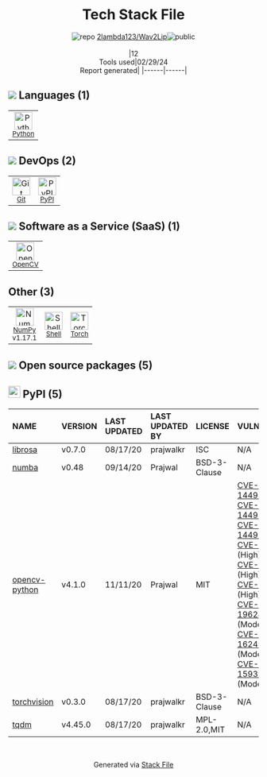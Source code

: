 <!--
&lt;--- Readme.md Snippet without images Start ---&gt;
## Tech Stack
2lambda123/Wav2Lip is built on the following main stack:

- [Python](https://www.python.org) – Languages
- [OpenCV](http://opencv.org/) – Image Processing and Management
- [NumPy](http://www.numpy.org/) – Data Science Tools
- [Shell](https://en.wikipedia.org/wiki/Shell_script) – Shells
- [Torch](http://torch.ch/) – Machine Learning Tools

Full tech stack [here](/techstack.md)

&lt;--- Readme.md Snippet without images End ---&gt;

&lt;--- Readme.md Snippet with images Start ---&gt;
## Tech Stack
2lambda123/Wav2Lip is built on the following main stack:

- <img width='25' height='25' src='https://img.stackshare.io/service/993/pUBY5pVj.png' alt='Python'/> [Python](https://www.python.org) – Languages
- <img width='25' height='25' src='https://img.stackshare.io/service/1293/opencv-logo-64x64.png' alt='OpenCV'/> [OpenCV](http://opencv.org/) – Image Processing and Management
- <img width='25' height='25' src='https://img.stackshare.io/service/2179/default_332f874a2edb2686f578aa6389313efcea1eec41.png' alt='NumPy'/> [NumPy](http://www.numpy.org/) – Data Science Tools
- <img width='25' height='25' src='https://img.stackshare.io/service/4631/default_c2062d40130562bdc836c13dbca02d318205a962.png' alt='Shell'/> [Shell](https://en.wikipedia.org/wiki/Shell_script) – Shells
- <img width='25' height='25' src='https://img.stackshare.io/service/4475/hpYQzO_U_400x400.png' alt='Torch'/> [Torch](http://torch.ch/) – Machine Learning Tools

Full tech stack [here](/techstack.md)

&lt;--- Readme.md Snippet with images End ---&gt;
-->
<div align="center">

# Tech Stack File
![](https://img.stackshare.io/repo.svg "repo") [2lambda123/Wav2Lip](https://github.com/2lambda123/Wav2Lip)![](https://img.stackshare.io/public_badge.svg "public")
<br/><br/>
|12<br/>Tools used|02/29/24 <br/>Report generated|
|------|------|
</div>

## <img src='https://img.stackshare.io/languages.svg'/> Languages (1)
<table><tr>
  <td align='center'>
  <img width='36' height='36' src='https://img.stackshare.io/service/993/pUBY5pVj.png' alt='Python'>
  <br>
  <sub><a href="https://www.python.org">Python</a></sub>
  <br>
  <sub></sub>
</td>

</tr>
</table>

## <img src='https://img.stackshare.io/devops.svg'/> DevOps (2)
<table><tr>
  <td align='center'>
  <img width='36' height='36' src='https://img.stackshare.io/service/1046/git.png' alt='Git'>
  <br>
  <sub><a href="http://git-scm.com/">Git</a></sub>
  <br>
  <sub></sub>
</td>

<td align='center'>
  <img width='36' height='36' src='https://img.stackshare.io/service/12572/-RIWgodF_400x400.jpg' alt='PyPI'>
  <br>
  <sub><a href="https://pypi.org/">PyPI</a></sub>
  <br>
  <sub></sub>
</td>

</tr>
</table>

## <img src='https://img.stackshare.io/saas.svg'/> Software as a Service (SaaS) (1)
<table><tr>
  <td align='center'>
  <img width='36' height='36' src='https://img.stackshare.io/service/1293/opencv-logo-64x64.png' alt='OpenCV'>
  <br>
  <sub><a href="http://opencv.org/">OpenCV</a></sub>
  <br>
  <sub></sub>
</td>

</tr>
</table>

## Other (3)
<table><tr>
  <td align='center'>
  <img width='36' height='36' src='https://img.stackshare.io/service/2179/default_332f874a2edb2686f578aa6389313efcea1eec41.png' alt='NumPy'>
  <br>
  <sub><a href="http://www.numpy.org/">NumPy</a></sub>
  <br>
  <sub>v1.17.1</sub>
</td>

<td align='center'>
  <img width='36' height='36' src='https://img.stackshare.io/service/4631/default_c2062d40130562bdc836c13dbca02d318205a962.png' alt='Shell'>
  <br>
  <sub><a href="https://en.wikipedia.org/wiki/Shell_script">Shell</a></sub>
  <br>
  <sub></sub>
</td>

<td align='center'>
  <img width='36' height='36' src='https://img.stackshare.io/service/4475/hpYQzO_U_400x400.png' alt='Torch'>
  <br>
  <sub><a href="http://torch.ch/">Torch</a></sub>
  <br>
  <sub></sub>
</td>

</tr>
</table>


## <img src='https://img.stackshare.io/group.svg' /> Open source packages (5)</h2>

## <img width='24' height='24' src='https://img.stackshare.io/service/12572/-RIWgodF_400x400.jpg'/> PyPI (5)

|NAME|VERSION|LAST UPDATED|LAST UPDATED BY|LICENSE|VULNERABILITIES|
|:------|:------|:------|:------|:------|:------|
|[librosa](https://pypi.org/project/librosa)|v0.7.0|08/17/20|prajwalkr |ISC|N/A|
|[numba](https://pypi.org/project/numba)|v0.48|09/14/20|Prajwal |BSD-3-Clause|N/A|
|[opencv-python](https://pypi.org/project/opencv-python)|v4.1.0|11/11/20|Prajwal |MIT|[CVE-2019-14493](https://github.com/advisories/GHSA-3448-vrgh-85xr) (High)<br/>[CVE-2019-14491](https://github.com/advisories/GHSA-fm39-cw8h-3p63) (High)<br/>[CVE-2019-14492](https://github.com/advisories/GHSA-fw99-f933-rgh8) (High)<br/>[CVE-2019-9423](https://github.com/advisories/GHSA-8849-5h85-98qw) (High)<br/>[CVE-2019-5063](https://github.com/advisories/GHSA-m6vm-8g8v-xfjh) (High)<br/>[CVE-2019-5064](https://github.com/advisories/GHSA-q799-q27x-vp7w) (High)<br/>[CVE-2019-19624](https://github.com/advisories/GHSA-jggw-2q6g-c3m6) (Moderate)<br/>[CVE-2019-16249](https://github.com/advisories/GHSA-x3rm-644h-67m8) (Moderate)<br/>[CVE-2019-15939](https://github.com/advisories/GHSA-hxfw-jm98-v4mq) (Moderate)|
|[torchvision](https://pypi.org/project/torchvision)|v0.3.0|08/17/20|prajwalkr |BSD-3-Clause|N/A|
|[tqdm](https://pypi.org/project/tqdm)|v4.45.0|08/17/20|prajwalkr |MPL-2.0,MIT|N/A|

<br/>
<div align='center'>

Generated via [Stack File](https://github.com/marketplace/stack-file)

